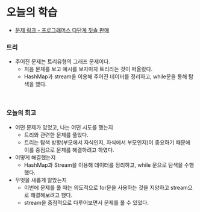 # 오늘의 학습 

- [문제 링크 - 프로그래머스 다단계 칫솔 판매](https://school.programmers.co.kr/learn/courses/30/lessons/77486)

### 트리 

- 주어진 문제는 트리유형의 그래프 문제이다. 
  - 처음 문제를 보고 예시를 보자마자 트리라는 것이 떠올랐다. 
  - HashMap과 stream을 이용해 주어진 데이터를 정리하고, while문을 통해 탐색을 했다. 

<br>

### 오늘의 회고
  - 어떤 문제가 있었고, 나는 어떤 시도를 했는지 
    - 트리와 관련한 문제를 풀었다. 
    - 트리는 탐색 방향(부모에서 자식인지, 자식에서 부모인지)이 중요하기 때문에 이를 중점으로 문제를 해결하려고 하였다. 
  - 어떻게 해결했는지 
    - HashMap과 Stream을 이용해 데이터를 정리하고, while 문으로 탐색을 수행했다.
  - 무엇을 새롭게 알았는지
    - 이번에 문제를 풀 때는 의도적으로 for문을 사용하는 것을 지양하고 stream으로 해결해보려고 했다. 
    - stream을 중점적으로 다루어보면서 문제를 풀 수 있었다. 
